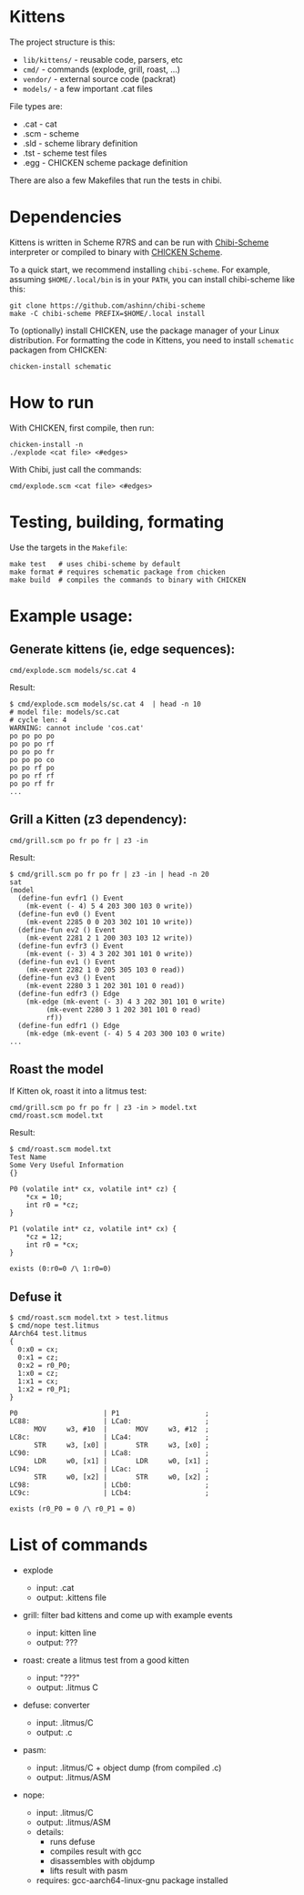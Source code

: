# Kittens

The project structure is this:

- `lib/kittens/` - reusable code, parsers, etc
- `cmd/`         - commands (explode, grill, roast, ...)
- `vendor/`      - external source code (packrat)
- `models/`      - a few important .cat files

File types are:

- .cat - cat
- .scm - scheme
- .sld - scheme library definition
- .tst - scheme test files
- .egg - CHICKEN scheme package definition

There are also a few Makefiles that run the tests in chibi.

# Dependencies

Kittens is written in Scheme R7RS and can be run with [Chibi-Scheme][]
interpreter or compiled to binary with [CHICKEN Scheme][].

[Chibi-Scheme]: https://github.com/ashinn/chibi-scheme
[CHICKEN Scheme]: https://call-cc.org

To a quick start, we recommend installing `chibi-scheme`. For example, assuming
`$HOME/.local/bin` is in your `PATH`, you can install chibi-scheme like this:

    git clone https://github.com/ashinn/chibi-scheme
    make -C chibi-scheme PREFIX=$HOME/.local install

To (optionally) install CHICKEN, use the package manager of your Linux
distribution.  For formatting the code in Kittens, you need to install
`schematic` packagen from CHICKEN:

    chicken-install schematic

# How to run

With CHICKEN, first compile, then run:

    chicken-install -n
    ./explode <cat file> <#edges>

With Chibi, just call the commands:

    cmd/explode.scm <cat file> <#edges>

# Testing, building, formating

Use the targets in the `Makefile`:

    make test   # uses chibi-scheme by default
    make format # requires schematic package from chicken
    make build  # compiles the commands to binary with CHICKEN

# Example usage:

## Generate kittens (ie, edge sequences):

    cmd/explode.scm models/sc.cat 4

Result:

```
$ cmd/explode.scm models/sc.cat 4  | head -n 10
# model file: models/sc.cat
# cycle len: 4
WARNING: cannot include 'cos.cat'
po po po po
po po po rf
po po po fr
po po po co
po po rf po
po po rf rf
po po rf fr
...
```

## Grill a Kitten (z3 dependency):

    cmd/grill.scm po fr po fr | z3 -in

Result:
```
$ cmd/grill.scm po fr po fr | z3 -in | head -n 20
sat
(model
  (define-fun evfr1 () Event
    (mk-event (- 4) 5 4 203 300 103 0 write))
  (define-fun ev0 () Event
    (mk-event 2285 0 0 203 302 101 10 write))
  (define-fun ev2 () Event
    (mk-event 2281 2 1 200 303 103 12 write))
  (define-fun evfr3 () Event
    (mk-event (- 3) 4 3 202 301 101 0 write))
  (define-fun ev1 () Event
    (mk-event 2282 1 0 205 305 103 0 read))
  (define-fun ev3 () Event
    (mk-event 2280 3 1 202 301 101 0 read))
  (define-fun edfr3 () Edge
    (mk-edge (mk-event (- 3) 4 3 202 301 101 0 write)
         (mk-event 2280 3 1 202 301 101 0 read)
         rf))
  (define-fun edfr1 () Edge
    (mk-edge (mk-event (- 4) 5 4 203 300 103 0 write)
...
```

## Roast the model

If Kitten ok, roast it into a litmus test:

    cmd/grill.scm po fr po fr | z3 -in > model.txt
    cmd/roast.scm model.txt

Result:
```
$ cmd/roast.scm model.txt
Test Name
Some Very Useful Information
{}

P0 (volatile int* cx, volatile int* cz) {
    *cx = 10;
    int r0 = *cz;
}

P1 (volatile int* cz, volatile int* cx) {
    *cz = 12;
    int r0 = *cx;
}

exists (0:r0=0 /\ 1:r0=0)
```

## Defuse it

```
$ cmd/roast.scm model.txt > test.litmus
$ cmd/nope test.litmus
AArch64 test.litmus
{
  0:x0 = cx;
  0:x1 = cz;
  0:x2 = r0_P0;
  1:x0 = cz;
  1:x1 = cx;
  1:x2 = r0_P1;
}

P0                     | P1                     ;
LC88:                  | LCa0:                  ;
      MOV     w3, #10  |       MOV     w3, #12  ;
LC8c:                  | LCa4:                  ;
      STR     w3, [x0] |       STR     w3, [x0] ;
LC90:                  | LCa8:                  ;
      LDR     w0, [x1] |       LDR     w0, [x1] ;
LC94:                  | LCac:                  ;
      STR     w0, [x2] |       STR     w0, [x2] ;
LC98:                  | LCb0:                  ;
LC9c:                  | LCb4:                  ;

exists (r0_P0 = 0 /\ r0_P1 = 0)
```


# List of commands

- explode
    - input: .cat
    - output: .kittens file

- grill: filter bad kittens and come up with example events
    - input: kitten line
    - output: ???

- roast: create a litmus test from a good kitten
    - input: "???"
    - output: .litmus C

- defuse: converter
    - input: .litmus/C
    - output: .c

- pasm:
    - input: .litmus/C + object dump (from compiled .c)
    - output: .litmus/ASM

- nope:
    - input: .litmus/C
    - output: .litmus/ASM
    - details:
        - runs defuse
        - compiles result with gcc
        - disassembles with objdump
        - lifts result with pasm
    - requires: gcc-aarch64-linux-gnu package installed

